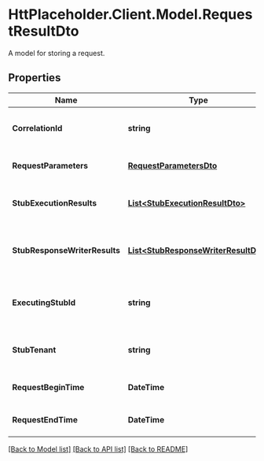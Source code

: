 # HttPlaceholder.Client.Model.RequestResultDto
A model for storing a request.
## Properties

Name | Type | Description | Notes
------------ | ------------- | ------------- | -------------
**CorrelationId** | **string** | Gets or sets the correlation identifier. | [optional] 
**RequestParameters** | [**RequestParametersDto**](RequestParametersDto.md) | Gets or sets the request parameters. | [optional] 
**StubExecutionResults** | [**List&lt;StubExecutionResultDto&gt;**](StubExecutionResultDto.md) | Gets or sets the stub execution results. | [optional] 
**StubResponseWriterResults** | [**List&lt;StubResponseWriterResultDto&gt;**](StubResponseWriterResultDto.md) | Gets or sets the stub response writer results. | [optional] 
**ExecutingStubId** | **string** | Gets or sets the executing stub identifier. | [optional] 
**StubTenant** | **string** | Gets or sets the tenant name of the stub. | [optional] 
**RequestBeginTime** | **DateTime** | Gets or sets the request begin time. | [optional] 
**RequestEndTime** | **DateTime** | Gets or sets the request end time. | [optional] 

[[Back to Model list]](../README.md#documentation-for-models) [[Back to API list]](../README.md#documentation-for-api-endpoints) [[Back to README]](../README.md)


